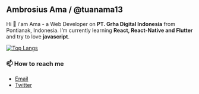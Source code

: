 ## Ambrosius Ama / @tuanama13

Hi 🙌 i'am Ama - a Web Developer on **PT. Grha Digital Indonesia** from Pontianak, Indonesia. I’m currently learning **React, React-Native and Flutter** and try to love **javascript**.

[![Top Langs](https://github-readme-stats.vercel.app/api/top-langs/?username=tuanama13)](https://github.com/anuraghazra/github-readme-stats)

### 📫 How to reach me

* [Email](mailto:tuanama7@gmail.com)
* [Twitter](https://twitter.com/ambrosiusama7)
